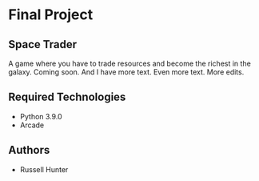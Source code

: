 # Final Project

## Space Trader

A game where you have to trade resources and become the richest in the galaxy.
Coming soon.
And I have more text.
Even more text.
More edits.

## Required Technologies

-   Python 3.9.0
-   Arcade

## Authors

-   Russell Hunter
